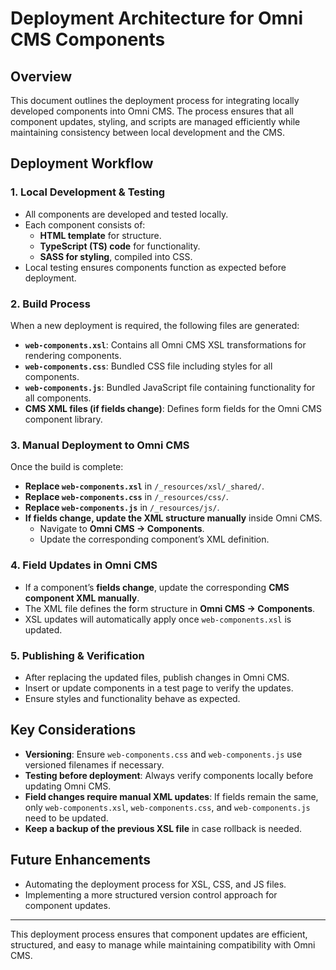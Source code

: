 # Deployment Architecture for Omni CMS Components

## Overview
This document outlines the deployment process for integrating locally developed components into Omni CMS. The process ensures that all component updates, styling, and scripts are managed efficiently while maintaining consistency between local development and the CMS.

## Deployment Workflow

### 1. Local Development & Testing
- All components are developed and tested locally.
- Each component consists of:
  - **HTML template** for structure.
  - **TypeScript (TS) code** for functionality.
  - **SASS for styling**, compiled into CSS.
- Local testing ensures components function as expected before deployment.

### 2. Build Process
When a new deployment is required, the following files are generated:
- **`web-components.xsl`**: Contains all Omni CMS XSL transformations for rendering components.
- **`web-components.css`**: Bundled CSS file including styles for all components.
- **`web-components.js`**: Bundled JavaScript file containing functionality for all components.
- **CMS XML files (if fields change)**: Defines form fields for the Omni CMS component library.

### 3. Manual Deployment to Omni CMS
Once the build is complete:
- **Replace `web-components.xsl`** in `/_resources/xsl/_shared/`.
- **Replace `web-components.css`** in `/_resources/css/`.
- **Replace `web-components.js`** in `/_resources/js/`.
- **If fields change, update the XML structure manually** inside Omni CMS.
  - Navigate to **Omni CMS → Components**.
  - Update the corresponding component’s XML definition.

### 4. Field Updates in Omni CMS
- If a component’s **fields change**, update the corresponding **CMS component XML manually**.
- The XML file defines the form structure in **Omni CMS → Components**.
- XSL updates will automatically apply once `web-components.xsl` is updated.

### 5. Publishing & Verification
- After replacing the updated files, publish changes in Omni CMS.
- Insert or update components in a test page to verify the updates.
- Ensure styles and functionality behave as expected.

## Key Considerations
- **Versioning**: Ensure `web-components.css` and `web-components.js` use versioned filenames if necessary.
- **Testing before deployment**: Always verify components locally before updating Omni CMS.
- **Field changes require manual XML updates**: If fields remain the same, only `web-components.xsl`, `web-components.css`, and `web-components.js` need to be updated.
- **Keep a backup of the previous XSL file** in case rollback is needed.

## Future Enhancements
- Automating the deployment process for XSL, CSS, and JS files.
- Implementing a more structured version control approach for component updates.

---

This deployment process ensures that component updates are efficient, structured, and easy to manage while maintaining compatibility with Omni CMS.
